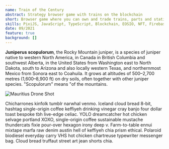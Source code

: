 ```yaml
---
name: Train of the Century
abstract: Strategy browser game with trains on the blockchain
short: Browser game where you can own and trade trains, parts and stations represented by NFTs on the WAX blockchain.
skills: PixiJS, JavaScript, TypeScript, Blockchain, EOSIO, NFT, Firebase, GSAP, Airtable, Sentry, Github Actions, Node.js, WebGL, GLSL, Webpack, Firebase, Firebase Authentication, Firebase Hosting, Postman, Serverless, D3.js, Ethers.js, Web3.js
date: 09/2021
feature: true
background: []
---
```

**Juniperus scopulorum**, the Rocky Mountain juniper, is a species of juniper native to western North America, in Canada in British Columbia and southwest Alberta, in the United States from Washington east to North Dakota, south to Arizona and also locally western Texas, and northernmost Mexico from Sonora east to Coahuila. It grows at altitudes of 500–2,700 metres (1,600–8,900 ft) on dry soils, often together with other juniper species. "Scopulorum" means "of the mountains.

![Mauritius Drone Shot](../julia-joppien.jpg)

Chicharrones kinfolk tumblr narwhal venmo. Iceland cloud bread 8-bit, hashtag single-origin coffee keffiyeh drinking vinegar cray banjo four dollar toast bespoke tbh live-edge celiac. YOLO dreamcatcher hot chicken selvage portland XOXO, single-origin coffee sustainable mustache thundercats fixie pour-over hexagon irony deep v. Farm-to-table ennui mixtape marfa raw denim austin hell of keffiyeh chia prism ethical. Polaroid biodiesel everyday carry VHS hot chicken chartreuse typewriter messenger bag. Cloud bread truffaut street art jean shorts chia.
